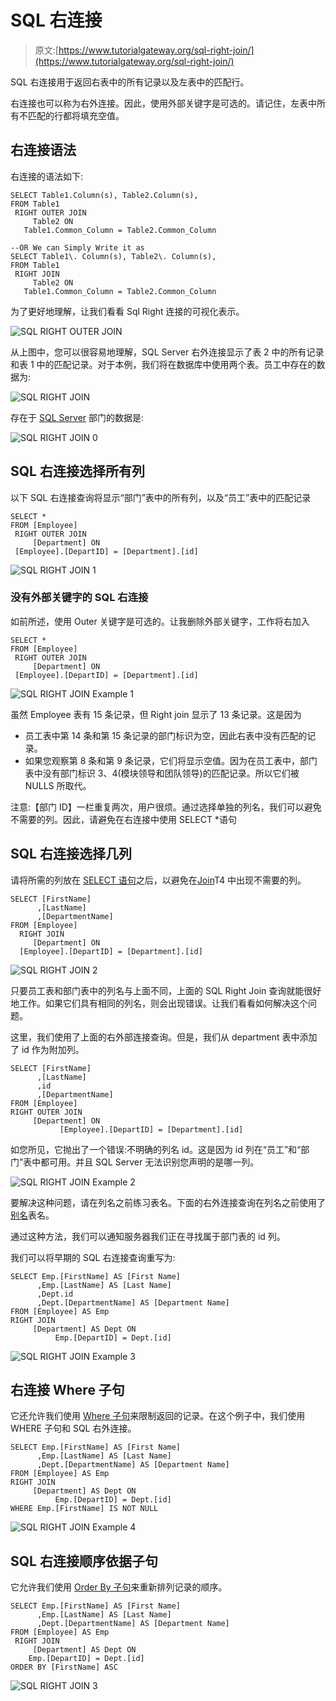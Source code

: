 # SQL 右连接

> 原文:[https://www.tutorialgateway.org/sql-right-join/](https://www.tutorialgateway.org/sql-right-join/)

SQL 右连接用于返回右表中的所有记录以及左表中的匹配行。

右连接也可以称为右外连接。因此，使用外部关键字是可选的。请记住，左表中所有不匹配的行都将填充空值。

## 右连接语法

右连接的语法如下:

```
SELECT Table1.Column(s), Table2.Column(s),
FROM Table1
 RIGHT OUTER JOIN
     Table2 ON
   Table1.Common_Column = Table2.Common_Column

--OR We can Simply Write it as
SELECT Table1\. Column(s), Table2\. Column(s),
FROM Table1
 RIGHT JOIN
     Table2 ON
   Table1.Common_Column = Table2.Common_Column
```

为了更好地理解，让我们看看 Sql Right 连接的可视化表示。

![SQL RIGHT OUTER JOIN](img/5eb561469ef6208be7dc4c6e7a981d0a.png)

从上图中，您可以很容易地理解，SQL Server 右外连接显示了表 2 中的所有记录和表 1 中的匹配记录。对于本例，我们将在数据库中使用两个表。员工中存在的数据为:

![SQL RIGHT JOIN](img/0818dbcbb8a8dbe7dd9cff0fa2bed373.png)

存在于 [SQL Server](https://www.tutorialgateway.org/sql/) 部门的数据是:

![SQL RIGHT JOIN 0](img/aff47d2ce5cff6a22067a68da5303b1c.png)

## SQL 右连接选择所有列

以下 SQL 右连接查询将显示“部门”表中的所有列，以及“员工”表中的匹配记录

```
SELECT *
FROM [Employee]
 RIGHT OUTER JOIN
     [Department] ON
 [Employee].[DepartID] = [Department].[id]
```

![SQL RIGHT JOIN 1](img/dd966e182525c2ffd2d765533a3e7275.png)

### 没有外部关键字的 SQL 右连接

如前所述，使用 Outer 关键字是可选的。让我删除外部关键字，工作将右加入

```
SELECT *
FROM [Employee]
 RIGHT OUTER JOIN
     [Department] ON
 [Employee].[DepartID] = [Department].[id]
```

![SQL RIGHT JOIN Example 1](img/445fdce5ffa394f95f7701d47fc5937e.png)

虽然 Employee 表有 15 条记录，但 Right join 显示了 13 条记录。这是因为

*   员工表中第 14 条和第 15 条记录的部门标识为空，因此右表中没有匹配的记录。
*   如果您观察第 8 条和第 9 条记录，它们将显示空值。因为在员工表中，部门表中没有部门标识 3、4(模块领导和团队领导)的匹配记录。所以它们被 NULLS 所取代。

注意:【部门 ID】一栏重复两次，用户很烦。通过选择单独的列名，我们可以避免不需要的列。因此，请避免在右连接中使用 SELECT *语句

## SQL 右连接选择几列

请将所需的列放在 [SELECT 语句](https://www.tutorialgateway.org/sql-select-statement/)之后，以避免在[Join](https://www.tutorialgateway.org/sql-joins/)T4 中出现不需要的列。

```
SELECT [FirstName]
      ,[LastName]
      ,[DepartmentName]
FROM [Employee]
  RIGHT JOIN
     [Department] ON
  [Employee].[DepartID] = [Department].[id]
```

![SQL RIGHT JOIN 2](img/cddde6fb3b0a26113df4230d05279b36.png)

只要员工表和部门表中的列名与上面不同，上面的 SQL Right Join 查询就能很好地工作。如果它们具有相同的列名，则会出现错误。让我们看看如何解决这个问题。

这里，我们使用了上面的右外部连接查询。但是，我们从 department 表中添加了 id 作为附加列。

```
SELECT [FirstName]
      ,[LastName]
      ,id
      ,[DepartmentName]
FROM [Employee]
RIGHT OUTER JOIN
     [Department] ON
           [Employee].[DepartID] = [Department].[id]
```

如您所见，它抛出了一个错误:不明确的列名 id。这是因为 id 列在“员工”和“部门”表中都可用。并且 SQL Server 无法识别您声明的是哪一列。

![SQL RIGHT JOIN Example 2](img/bd80f5ed829ff746ca5e77fb741d5526.png)

要解决这种问题，请在列名之前练习表名。下面的右外连接查询在列名之前使用了[别名](https://www.tutorialgateway.org/sql-alias/)表名。

通过这种方法，我们可以通知服务器我们正在寻找属于部门表的 id 列。

我们可以将早期的 SQL 右连接查询重写为:

```
SELECT Emp.[FirstName] AS [First Name]
      ,Emp.[LastName] AS [Last Name]
	  ,Dept.id 
      ,Dept.[DepartmentName] AS [Department Name]
FROM [Employee] AS Emp
RIGHT JOIN
     [Department] AS Dept ON
          Emp.[DepartID] = Dept.[id]
```

![SQL RIGHT JOIN Example 3](img/96b0b70adea6f119f5047e9da8f1bb14.png)

## 右连接 Where 子句

它还允许我们使用 [Where 子句](https://www.tutorialgateway.org/sql-where-clause/)来限制返回的记录。在这个例子中，我们使用 WHERE 子句和 SQL 右外连接。

```
SELECT Emp.[FirstName] AS [First Name]
      ,Emp.[LastName] AS [Last Name]
      ,Dept.[DepartmentName] AS [Department Name]
FROM [Employee] AS Emp
RIGHT JOIN
     [Department] AS Dept ON
          Emp.[DepartID] = Dept.[id]
WHERE Emp.[FirstName] IS NOT NULL
```

![SQL RIGHT JOIN Example 4](img/d9216655ad600d81c0f1ccec4d848938.png)

## SQL 右连接顺序依据子句

它允许我们使用 [Order By 子句](https://www.tutorialgateway.org/sql-order-by-clause/)来重新排列记录的顺序。

```
SELECT Emp.[FirstName] AS [First Name]
      ,Emp.[LastName] AS [Last Name]
      ,Dept.[DepartmentName] AS [Department Name]
FROM [Employee] AS Emp
 RIGHT JOIN
     [Department] AS Dept ON
    Emp.[DepartID] = Dept.[id]
ORDER BY [FirstName] ASC
```

![SQL RIGHT JOIN 3](img/b793a838e05c83b6d2a8c6147acadc0a.png)